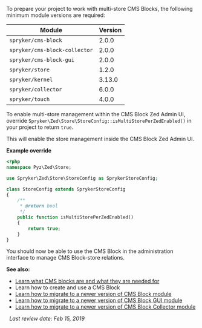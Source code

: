 To prepare your project to work with multi-store CMS Blocks, the following minimum module versions are required:


|Module  | Version |
| --- | --- |
| `spryker/cms-block` | 2.0.0 |
| `spryker/cms-block-collector` |2.0.0  |
| `spryker/cms-block-gui` | 2.0.0 |
| `spryker/store` | 1.2.0 |
|`spryker/kernel`  | 3.13.0 |
|  `spryker/collector`|6.0.0  |
| `spryker/touch` | 4.0.0 |

To enable multi-store management within the CMS Block Zed Admin UI, override `Spryker\Zed\Store\StoreConfig::isMultiStorePerZedEnabled()` in your project to return `true`. 

This will enable the store management inside the CMS Block Zed Admin UI.

**Example override**

```php
<?php
namespace Pyz\Zed\Store;

use Spryker\Zed\Store\StoreConfig as SprykerStoreConfig;

class StoreConfig extends SprykerStoreConfig
{
    /**
     * @return bool
     */
    public function isMultiStorePerZedEnabled()
    {
        return true;
    }
}
```

You should now be able to use the CMS Block in the administration interface to manage CMS Block-store relations.
<!-- Check out our [Demoshop implementation](https://github.com/spryker/demoshop) for implementation example and idea. -->

**See also:**

* [Learn what CMS blocks are and what they are needed for](https://documentation.spryker.com/capabilities/cms/cms_block/cms-block.htm)
* Learn how to create and use a CMS Block
* [Learn how to migrate to a newer version of CMS Block module](https://documentation.spryker.com/module_migration_guides/mg-cms-block.htm)
* [Learn how to migrate to a newer version of CMS Block GUI module](https://documentation.spryker.com/module_migration_guides/mg-cms-block-gui.htm)
* [Learn how to migrate to a newer version of CMS Block Collector module](https://documentation.spryker.com/module_migration_guides/mg-cms-block-collector.htm)

 
_Last review date: Feb 15, 2019_ 

 [//]: # (by Karoly Gerner, Anastasija Datsun)
